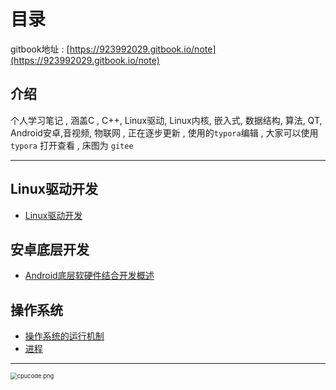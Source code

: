 <!--
 * @Author: cpu_code
 * @Date: 2020-07-11 14:40:09
 * @LastEditTime: 2020-07-11 18:17:18
 * @FilePath: \note\README.md
 * @Gitee: https://gitee.com/cpu_code
 * @Github: https://github.com/CPU-Code
 * @CSDN: https://blog.csdn.net/qq_44226094
--> 

# 目录

gitbook地址 : [https://923992029.gitbook.io/note](https://923992029.gitbook.io/note)

## 介绍

个人学习笔记 , 涵盖C , C++, Linux驱动, Linux内核, 嵌入式, 数据结构, 算法, QT, Android安卓,音视频, 物联网 , 正在逐步更新 ,  使用的`typora`编辑 ,  大家可以使用 `typora` 打开查看 ,  床图为 `gitee`



--------------------------------



## Linux驱动开发 <a id="linux"></a>

* [Linux驱动开发](linux/linux_driver.md)

## 安卓底层开发 <a id="android"></a>

* [Android底层软硬件结合开发概述](android/summary.md)

## 操作系统 <a id="operating_system"></a>

* [操作系统的运行机制](operating_system/operat_mechanism.md)
* [进程](operating_system/process.md)





----------

<img src="https://s1.ax1x.com/2020/06/18/Nnpxmj.png" alt="cpucode.png" title="cpucode.png" style="zoom: 67%;" />